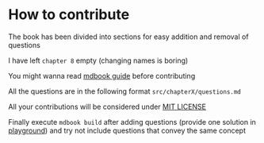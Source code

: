 # How to contribute

The book has been divided into sections for easy addition and removal of questions

I have left `chapter 8` empty (changing names is boring)

You might wanna read [mdbook guide](https://rust-lang-nursery.github.io/mdBook/) before contributing

All the questions are in the following format `src/chapterX/questions.md`

All your contributions will be considered under [MIT LICENSE](LICENSE)

Finally execute `mdbook build` after adding questions (provide one solution in [playground](https://play.rust-lang.org/)) and try not 
include questions that convey the same concept
